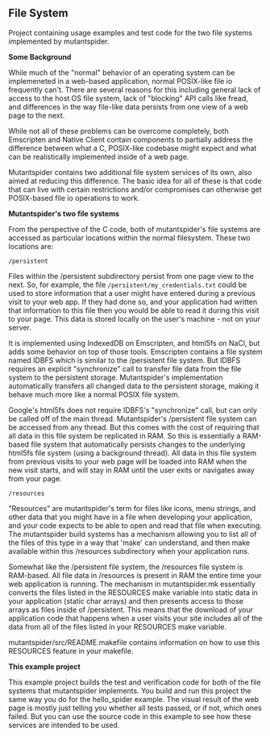 <h2>File System</h2>

Project containing usage examples and test code for the two file systems implemented
by mutantspider.

<b>Some Background</b>

While much of the "normal" behavior of an operating system can be implemeneted in
a web-based application, normal POSIX-like file io frequently can't.  There are
several reasons for this including general lack of access to the host OS file system,
lack of "blocking" API calls like fread, and differences in the way file-like data
persists from one view of a web page to the next.

While not all of these problems can be overcome completely, both Emscripten and
Native Client contain components to partially address the difference between what
a C, POSIX-like codebase might expect and what can be realistically implemented inside
of a web page.

Mutantspider contains two additional file system services of its own, also aimed at
reducing this difference.  The basic idea for all of these is that code that can live
with certain restrictions and/or compromises can otherwise get POSIX-based file io
operations to work.

<b>Mutantspider's two file systems</b>

From the perspective of the C code, both of mutantspider's file systems are accessed
as particular locations within the normal filesystem.  These two locations are:

    /persistent

Files within the /persistent subdirectory persist from one page view to the next.
So, for example, the file <code>/persistent/my_credentials.txt</code> could be used to store
information that a user might have entered during a previous visit to your web app.
If they had done so, and your application had written that information to this file
then you would be able to read it during this visit to your page.  This data is stored
locally on the user's machine - not on your server.

It is implemented using IndexedDB on Emscripten, and html5fs on NaCl, but adds some
behavior on top of those tools.  Emscripten contains a file system named IDBFS which
is similar to the /persistent file system.  But IDBFS requires an explicit "synchronize"
call to transfer file data from the file system to the persistent storage.  Mutantspider's
implementation automatically transfers all changed data to the persistent storage,
making it behave much more like a normal POSIX file system.

Google's html5fs does not require IDBFS's "synchronize" call, but can only be called
off of the main thread.  Mutantspider's /persistent file system can be accessed from
any thread.  But this comes with the cost of requiring that all data in this file system
be replicated in RAM.  So this is essentially a RAM-based file system that automatically
persists changes to the underlying html5fs file system (using a background thread).
All data in this file system from previous visits to your web page will be loaded into
RAM when the new visit starts, and will stay in RAM until the user exits or navigates
away from your page.

    /resources
    
"Resources" are mutantspider's term for files like icons, menu strings, and other
data that you might have in a file when developing your application, and your code
expects to be able to open and read that file when executing.  The mutantspider
build systems has a mechanism allowing you to list all of the files of this type
in a way that 'make' can understand, and then make available within this /resources
subdirectory when your application runs.

Somewhat like the /persistent file system, the /resources file system is RAM-based.
All file data in /resources is present in RAM the entire time your web application
is running.  The mechanism in mutantspider.mk essentially converts the files listed in
the RESOURCES make variable into static data in your application (static char arrays)
and then presents access to those arrays as files inside of /persistent.  This means
that the download of your application code that happens when a user visits your site
includes all of the data from all of the files listed in your RESOURCES make variable.

mutantspider/src/README.makefile contains information on how to use this RESOURCES
feature in your makefile.

<b>This example project</b>

This example project builds the test and verification code for both of the file systems
that mutantspider implements.  You build and run this project the same way you do
for the hello_spider example.  The visual result of the web page is mostly just telling
you whether all tests passed, or if not, which ones failed.  But you can use the
source code in this example to see how these services are intended to be used.
